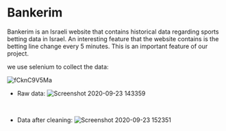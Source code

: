 # Bankerim 
Bankerim is an Israeli website that contains historical data regarding sports betting data in Israel. An interesting feature that the website contains is the betting line change every 5 minutes. This is an important feature of our project.

we use selenium to collect the data:

![fCknC9V5Ma](https://user-images.githubusercontent.com/70581662/94001539-4f497e80-fda1-11ea-8af6-4f06238fae04.gif)
<br />


- Raw data:
![Screenshot 2020-09-23 143359](https://user-images.githubusercontent.com/70581662/94007301-ed414700-fda9-11ea-92e0-83e134d7f62e.png)
<br />

- Data after cleaning:
![Screenshot 2020-09-23 152351](https://user-images.githubusercontent.com/70581662/94011986-d7835000-fdb0-11ea-967f-7c59998da56e.png)

